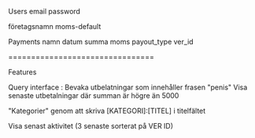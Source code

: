 Users
  email
  password

  företagsnamn
  moms-default


Payments
  namn
  datum
  summa
  moms
  payout_type
  ver_id




================================

Features

Query interface : Bevaka utbelatningar som innehåller frasen "penis"
                  Visa senaste utbetalningar där summan är högre än 5000


"Kategorier" genom att skriva [KATEGORI]:[TITEL] i titelfältet

Visa senast aktivitet (3 senaste sorterat på VER ID)

